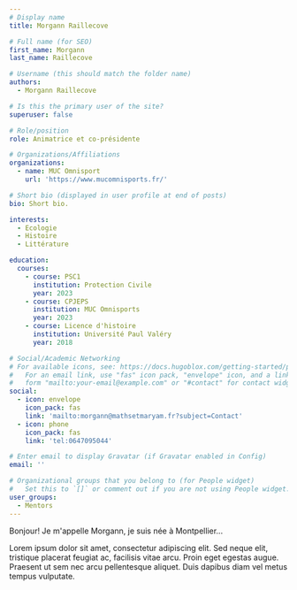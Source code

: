 ```yaml
---
# Display name
title: Morgann Raillecove

# Full name (for SEO)
first_name: Morgann
last_name: Raillecove

# Username (this should match the folder name)
authors:
  - Morgann Raillecove

# Is this the primary user of the site?
superuser: false

# Role/position
role: Animatrice et co-présidente

# Organizations/Affiliations
organizations:
  - name: MUC Omnisport
    url: 'https://www.mucomnisports.fr/'

# Short bio (displayed in user profile at end of posts)
bio: Short bio.

interests:
  - Ecologie
  - Histoire
  - Littérature

education:
  courses:
    - course: PSC1
      institution: Protection Civile
      year: 2023
    - course: CPJEPS
      institution: MUC Omnisports
      year: 2023
    - course: Licence d'histoire
      institution: Université Paul Valéry
      year: 2018

# Social/Academic Networking
# For available icons, see: https://docs.hugoblox.com/getting-started/page-builder/#icons
#   For an email link, use "fas" icon pack, "envelope" icon, and a link in the
#   form "mailto:your-email@example.com" or "#contact" for contact widget.
social:
  - icon: envelope
    icon_pack: fas
    link: 'mailto:morgann@mathsetmaryam.fr?subject=Contact'
  - icon: phone
    icon_pack: fas
    link: 'tel:0647095044'

# Enter email to display Gravatar (if Gravatar enabled in Config)
email: ''

# Organizational groups that you belong to (for People widget)
#   Set this to `[]` or comment out if you are not using People widget.
user_groups:
  - Mentors
---
```


Bonjour! Je m'appelle Morgann, je suis née à Montpellier...

Lorem ipsum dolor sit amet, consectetur adipiscing elit. Sed neque elit, tristique placerat feugiat ac, facilisis vitae arcu. Proin eget egestas augue. Praesent ut sem nec arcu pellentesque aliquet. Duis dapibus diam vel metus tempus vulputate.